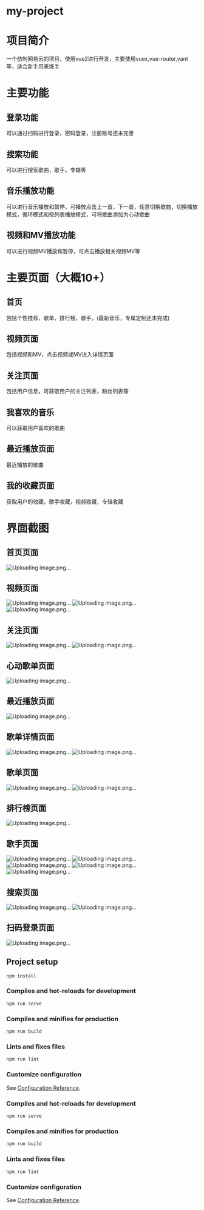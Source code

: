 # my-project
# 项目简介
一个仿制网易云的项目，使用vue2进行开发，主要使用vuex,vue-router,vant等，适合新手用来练手
# 主要功能
## 登录功能
可以通过扫码进行登录，密码登录，注册账号还未完善
## 搜索功能
可以进行搜索歌曲，歌手，专辑等
## 音乐播放功能
可以进行音乐播放和暂停，可播放点击上一首，下一首，任意切换歌曲，切换播放模式，循环模式和按列表播放模式，可将歌曲添加为心动歌曲
## 视频和MV播放功能
可以进行视频MV播放和暂停，可点击播放相关视频MV等
# 主要页面（大概10+）
## 首页
包括个性推荐，歌单，排行榜，歌手，(最新音乐，专属定制还未完成)
## 视频页面
包括视频和MV，点击视频或MV进入详情页面
## 关注页面
包括用户信息，可获取用户的关注列表，粉丝列表等
## 我喜欢的音乐
可以获取用户喜欢的歌曲
## 最近播放页面
最近播放的歌曲
## 我的收藏页面
获取用户的收藏，歌手收藏，视频收藏，专辑收藏
# 界面截图
## 首页页面
![Uploading image.png…](https://github.com/5120214373/wangyi/blob/master/programImage/1.png)
## 视频页面
![Uploading image.png…](https://github.com/5120214373/wangyi/blob/master/programImage/2.png)
![Uploading image.png…](https://github.com/5120214373/wangyi/blob/master/programImage/3.png)
![Uploading image.png…](https://github.com/5120214373/wangyi/blob/master/programImage/7.png)
## 关注页面
![Uploading image.png…](https://github.com/5120214373/wangyi/blob/master/programImage/4.png)
![Uploading image.png…](https://github.com/5120214373/wangyi/blob/master/programImage/18.png)
## 心动歌单页面
![Uploading image.png…](https://github.com/5120214373/wangyi/blob/master/programImage/5.png)
## 最近播放页面
![Uploading image.png…](https://github.com/5120214373/wangyi/blob/master/programImage/6.png)
## 歌单详情页面
![Uploading image.png…](https://github.com/5120214373/wangyi/blob/master/programImage/8.png)
![Uploading image.png…](https://github.com/5120214373/wangyi/blob/master/programImage/9.png)
## 歌单页面
![Uploading image.png…](https://github.com/5120214373/wangyi/blob/master/programImage/10.png)
![Uploading image.png…](https://github.com/5120214373/wangyi/blob/master/programImage/22.png)
## 排行榜页面
![Uploading image.png…](https://github.com/5120214373/wangyi/blob/master/programImage/11.png)
## 歌手页面
![Uploading image.png…](https://github.com/5120214373/wangyi/blob/master/programImage/12.png)
![Uploading image.png…](https://github.com/5120214373/wangyi/blob/master/programImage/13.png)
![Uploading image.png…](https://github.com/5120214373/wangyi/blob/master/programImage/14.png)
![Uploading image.png…](https://github.com/5120214373/wangyi/blob/master/programImage/15.png)
![Uploading image.png…](https://github.com/5120214373/wangyi/blob/master/programImage/16.png)
## 搜索页面
![Uploading image.png…](https://github.com/5120214373/wangyi/blob/master/programImage/17.png)
![Uploading image.png…](https://github.com/5120214373/wangyi/blob/master/programImage/21.png)
## 扫码登录页面
![Uploading image.png…](https://github.com/5120214373/wangyi/blob/master/programImage/20.png)
## Project setup
```
npm install
```

### Compiles and hot-reloads for development
```
npm run serve
```

### Compiles and minifies for production
```
npm run build
```

### Lints and fixes files
```
npm run lint
```

### Customize configuration
See [Configuration Reference](https://cli.vuejs.org/config/).

### Compiles and hot-reloads for development
```
npm run serve
```

### Compiles and minifies for production
```
npm run build
```

### Lints and fixes files
```
npm run lint
```

### Customize configuration
See [Configuration Reference](https://cli.vuejs.org/config/).
